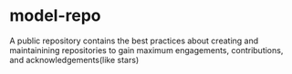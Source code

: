 # model-repo
A public repository contains the best practices about creating and maintainining repositories to gain maximum engagements, contributions, and acknowledgements(like stars)
